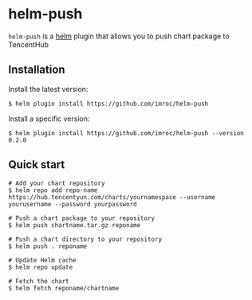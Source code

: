 # helm-push

`helm-push` is a [helm](https://github.com/kubernetes/helm) plugin that allows you to push chart package to TencentHub

## Installation

Install the latest version:
```shell
$ helm plugin install https://github.com/imroc/helm-push
```

Install a specific version:
```shell
$ helm plugin install https://github.com/imroc/helm-push --version 0.2.0
```

## Quick start

```shell
# Add your chart repository
$ helm repo add repo-name https://hub.tencentyun.com/charts/yournamespace --username yourusername --password yourpassword

# Push a chart package to your repository
$ helm push chartname.tar.gz reponame

# Push a chart directory to your repository
$ helm push . reponame

# Update Helm cache
$ helm repo update

# Fetch the chart
$ helm fetch reponame/chartname
```